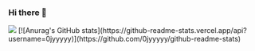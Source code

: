 ### Hi there 👋

<!--
**0jyyyyy/0jyyyyy** is a ✨ _special_ ✨ repository because its `README.md` (this file) appears on your GitHub profile.

Here are some ideas to get you started:

- 🔭 I’m currently working on ...
- 🌱 I’m currently learning ...
- 👯 I’m looking to collaborate on ...
- 🤔 I’m looking for help with ...
- 💬 Ask me about ...
- 📫 How to reach me: ...
- 😄 Pronouns: ...
- ⚡ Fun fact: ...
-->
 <img src="https://img.shields.io/badge/Java-3178C6?style=flat&logo=Java&logoColor=white"/>
[![Anurag's GitHub stats](https://github-readme-stats.vercel.app/api?username=0jyyyyy)](https://github.com/0jyyyyy/github-readme-stats)
